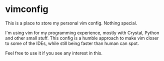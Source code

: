 # vimconfig

This is a place to store my personal vim config.
Nothing special.

I'm using vim for my programming experience, mostly with Crystal, Python and
other small stuff. This config is a humble approach to make vim closer to
some of the IDEs, while still being faster than human can spot.

Feel free to use it if you see any interest in this.
